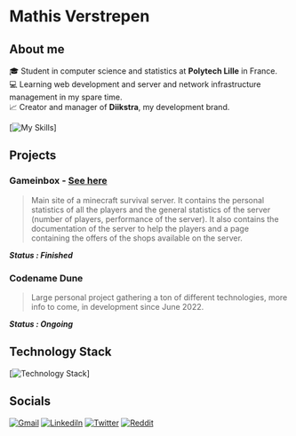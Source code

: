# Mathis Verstrepen

## About me 

:mortar_board: Student in computer science and statistics at **Polytech Lille** in France. <br />
:computer: Learning web development and server and network infrastructure management in my spare time. <br />
:chart_with_upwards_trend: Creator and manager of **Diikstra**, my development brand. <br />


[![My Skills](https://github-profile-summary-cards.vercel.app/api/cards/profile-details?username=VMathisV&theme=moonlight)]

## Projects

### Gameinbox - [See here](https://diikstra.fr/gameinbox/accueil/)

> Main site of a minecraft survival server. It contains the personal statistics of all the players and the general statistics of the server (number of players, performance of the server). It also contains the documentation of the server to help the players and a page containing the offers of the shops available on the server.

***Status : Finished***

### Codename Dune

> Large personal project gathering a ton of different technologies, more info to come, in development since June 2022.

***Status : Ongoing***

## Technology Stack

[![Technology Stack](https://skillicons.dev/icons?i=html,css,js,ts,nodejs,nuxtjs,vue,tailwind,nginx,docker,postgres,redis,c,py,r)]

## Socials

[![Gmail](https://img.shields.io/badge/Gmail-D14836?style=for-the-badge&logo=gmail&logoColor=white)](mailto:contact@diikstra.fr)
[![Linkediln](https://img.shields.io/badge/LinkedIn-0077B5?style=for-the-badge&logo=linkedin&logoColor=white)](https://www.linkedin.com/in/mathis-verstrepen-296a01153)
[![Twitter](https://img.shields.io/badge/Twitter-1DA1F2?style=for-the-badge&logo=twitter&logoColor=white)](https://twitter.com/mathis_v1)
[![Reddit](https://img.shields.io/badge/Reddit-FF4500?style=for-the-badge&logo=reddit&logoColor=white)](https://www.reddit.com/user/Mathis777)
